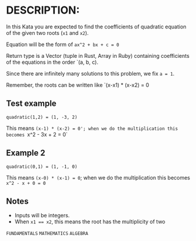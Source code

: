 # DESCRIPTION:

In this Kata you are expected to find the coefficients of quadratic equation of the given two roots (`x1` and `x2`).

Equation will be the form of `ax^2 + bx + c = 0`

Return type is a Vector (tuple in Rust, Array in Ruby) containing coefficients of the equations in the order `(a, b, c).

Since there are infinitely many solutions to this problem, we fix `a = 1`.

Remember, the roots can be written like `(x-x1) * (x-x2) = 0

## Test example

`quadratic(1,2) = (1, -3, 2)`

This means `(x-1) * (x-2) = 0'; when we do the multiplication this becomes `x^2 - 3x + 2 = 0`

## Example 2

`quadratic(0,1) = (1, -1, 0)`

This means `(x-0) * (x-1) = 0`; when we do the multiplication this becomes `x^2 - x + 0 = 0`

## Notes

- Inputs will be integers.
- When `x1 == x2`, this means the root has the multiplicity of two

`FUNDAMENTALS` `MATHEMATICS` `ALGEBRA`